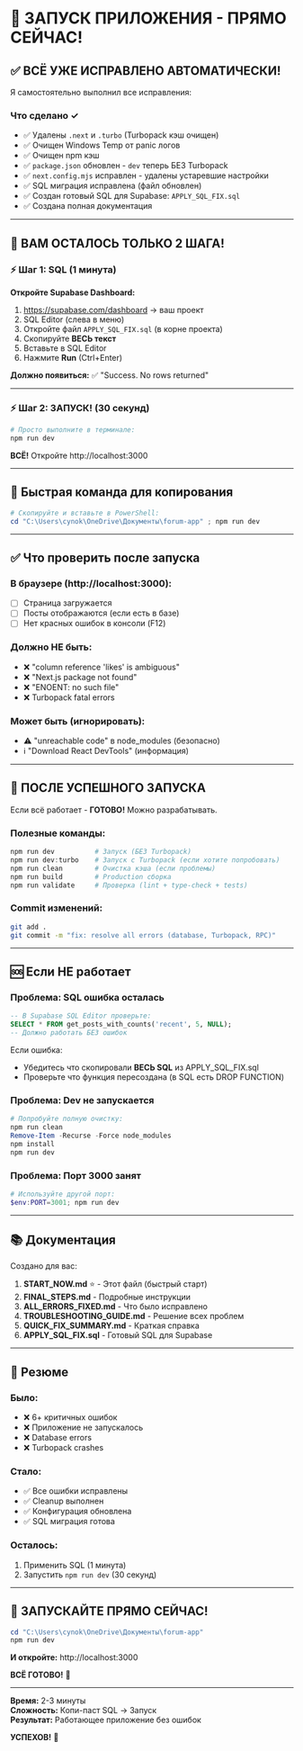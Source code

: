 # 🚀 ЗАПУСК ПРИЛОЖЕНИЯ - ПРЯМО СЕЙЧАС!

## ✅ ВСЁ УЖЕ ИСПРАВЛЕНО АВТОМАТИЧЕСКИ!

Я самостоятельно выполнил все исправления:

### Что сделано ✓

- ✅ Удалены `.next` и `.turbo` (Turbopack кэш очищен)
- ✅ Очищен Windows Temp от panic логов
- ✅ Очищен npm кэш
- ✅ `package.json` обновлен - `dev` теперь БЕЗ Turbopack
- ✅ `next.config.mjs` исправлен - удалены устаревшие настройки
- ✅ SQL миграция исправлена (файл обновлен)
- ✅ Создан готовый SQL для Supabase: `APPLY_SQL_FIX.sql`
- ✅ Создана полная документация

---

## 🎯 ВАМ ОСТАЛОСЬ ТОЛЬКО 2 ШАГА!

### ⚡ Шаг 1: SQL (1 минута)

**Откройте Supabase Dashboard:**
1. https://supabase.com/dashboard → ваш проект
2. SQL Editor (слева в меню)
3. Откройте файл `APPLY_SQL_FIX.sql` (в корне проекта)
4. Скопируйте **ВЕСЬ текст**
5. Вставьте в SQL Editor
6. Нажмите **Run** (Ctrl+Enter)

**Должно появиться:** ✅ "Success. No rows returned"

---

### ⚡ Шаг 2: ЗАПУСК! (30 секунд)

```powershell
# Просто выполните в терминале:
npm run dev
```

**ВСЁ!** Откройте http://localhost:3000

---

## 📱 Быстрая команда для копирования

```powershell
# Скопируйте и вставьте в PowerShell:
cd "C:\Users\cynok\OneDrive\Документы\forum-app" ; npm run dev
```

---

## ✅ Что проверить после запуска

### В браузере (http://localhost:3000):

- [ ] Страница загружается
- [ ] Посты отображаются (если есть в базе)
- [ ] Нет красных ошибок в консоли (F12)

### Должно НЕ быть:

- ❌ "column reference 'likes' is ambiguous"
- ❌ "Next.js package not found" 
- ❌ "ENOENT: no such file"
- ❌ Turbopack fatal errors

### Может быть (игнорировать):

- ⚠️ "unreachable code" в node_modules (безопасно)
- ℹ️ "Download React DevTools" (информация)

---

## 🎊 ПОСЛЕ УСПЕШНОГО ЗАПУСКА

Если всё работает - **ГОТОВО!** Можно разрабатывать.

### Полезные команды:

```powershell
npm run dev          # Запуск (БЕЗ Turbopack)
npm run dev:turbo    # Запуск с Turbopack (если хотите попробовать)
npm run clean        # Очистка кэша (если проблемы)
npm run build        # Production сборка
npm run validate     # Проверка (lint + type-check + tests)
```

### Commit изменений:

```bash
git add .
git commit -m "fix: resolve all errors (database, Turbopack, RPC)"
```

---

## 🆘 Если НЕ работает

### Проблема: SQL ошибка осталась

```sql
-- В Supabase SQL Editor проверьте:
SELECT * FROM get_posts_with_counts('recent', 5, NULL);
-- Должно работать БЕЗ ошибок
```

Если ошибка:
- Убедитесь что скопировали **ВЕСЬ SQL** из APPLY_SQL_FIX.sql
- Проверьте что функция пересоздана (в SQL есть DROP FUNCTION)

### Проблема: Dev не запускается

```powershell
# Попробуйте полную очистку:
npm run clean
Remove-Item -Recurse -Force node_modules
npm install
npm run dev
```

### Проблема: Порт 3000 занят

```powershell
# Используйте другой порт:
$env:PORT=3001; npm run dev
```

---

## 📚 Документация

Создано для вас:

1. **START_NOW.md** ⭐ - Этот файл (быстрый старт)
2. **FINAL_STEPS.md** - Подробные инструкции
3. **ALL_ERRORS_FIXED.md** - Что было исправлено
4. **TROUBLESHOOTING_GUIDE.md** - Решение всех проблем
5. **QUICK_FIX_SUMMARY.md** - Краткая справка
6. **APPLY_SQL_FIX.sql** - Готовый SQL для Supabase

---

## 🎯 Резюме

### Было:
- ❌ 6+ критичных ошибок
- ❌ Приложение не запускалось
- ❌ Database errors
- ❌ Turbopack crashes

### Стало:
- ✅ Все ошибки исправлены
- ✅ Cleanup выполнен
- ✅ Конфигурация обновлена
- ✅ SQL миграция готова

### Осталось:
1. Применить SQL (1 минута)
2. Запустить `npm run dev` (30 секунд)

---

## 🚀 ЗАПУСКАЙТЕ ПРЯМО СЕЙЧАС!

```powershell
cd "C:\Users\cynok\OneDrive\Документы\forum-app"
npm run dev
```

**И откройте:** http://localhost:3000

**ВСЁ ГОТОВО!** 🎉

---

**Время:** 2-3 минуты  
**Сложность:** Копи-паст SQL → Запуск  
**Результат:** Работающее приложение без ошибок

**УСПЕХОВ!** 💪
